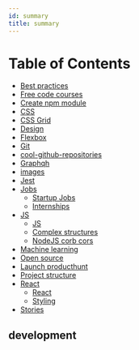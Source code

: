 ```yaml
---
id: summary
title: summary
---
```


Table of Contents
=================

* [Best practices](best-practices/react-best-practices.md)
* [Free code courses](courses.md)
* [Create npm module](create-npm-module/create-npm-module.md)
* [CSS](css/css.md)
* [CSS Grid](css-grid/css-grid.md)
* [Design](design/design.md)
* [Flexbox](flexbox/flexbox.md)
* [Git](git/git.md)
* [cool-github-repositories](github/cool-github-repositories.md)
* [Graphqh](graphql/graphqh.md)
* [images](images.md)
* [Jest](jest/jest.md)
* [Jobs]()
    * [Startup Jobs](jobs/jobs.md)
    * [Internships](jobs/internships.md)
* [JS]()
    * [JS](js/js.md)
    * [Complex structures](js/complex-structures.md)
    * [NodeJS corb cors](js/nodejs-corb-cors.md)
* [Machine learning](machine-learning/machine-learning.md)
* [Open source](open-source/open-source.md)
* [Launch producthunt](product-hunt/launch-producthunt.md)
* [Project structure](project-structure/project-structure.md)
* [React]()
    * [React](react/react.md)
    * [Styling](react/styling.md)
* [Stories](stories/stories.md)

 <!--

future sections:

* Stories to read
* Publishing your module at npm
* Design
* Jobs/Internships

* React
- React Children
- React best practices
- React project structure
- Styled components

* JS
* Cool Github repositories
* Open Source
Machine Learning
CSS
CSS Grid
Flexbox
Git
GraphQL


 * [react](#react)
 * [React Book](#book)
 * [React Styling](#styling)
 * [JS](#js)
 * [CORB / CORS setup nodejs + react](#xxx)
 * [cool github repositories](#cool-github-repositories)
 * [Open Source](#oss)
 * [ML](#ml)
 * [CSS](#css)
 * [CSS Grid](#css-grid)
 * [Stories](#stories)

 -->




## development
